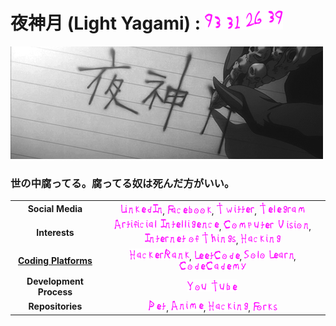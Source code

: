 # 夜神月 (Light Yagami) : ![Lifespan](static/logo/LightYagamiLifespan.png)
![alt text](static/banner/YagamiLightName.gif)

### 世の中腐ってる。腐ってる奴は死んだ方がいい。
|     |     |
| :-: | :-: |
| <strong>Social Media</strong> | [![LinkedIn](static/logo/social_media/LinkedIn.png)](https://www.linkedin.com/in/ames0k0/), [![Facebook](static/logo/social_media/Facebook.png)](https://www.facebook.com/ames0k0), [![Twitter](static/logo/social_media/Twitter.png)](https://twitter.com/ames0k0), [![Telegram](static/logo/social_media/Telegram.png)](https://t.me/ames0k0) |
| <strong>Interests</strong> | [![Artificial Intelligence](static/logo/interests/Artificial-Intelligence.png)](https://en.wikipedia.org/wiki/Artificial_intelligence), [![Computer Vision](static/logo/interests/Computer-Vision.png)](https://en.wikipedia.org/wiki/Computer_vision), [![Internet of Things](static/logo/interests/Internet-of-Things.png)](https://en.wikipedia.org/wiki/Internet_of_things), [![Hacking](static/logo/interests/Hacking.png)](https://en.wikipedia.org/wiki/Hacker) |
| [<strong>Coding Platforms</strong>](https://github.com/ames0k0/LearnAndPractice) | [![HackerRank](static/logo/coding_platforms/HackerRank.png)](https://www.hackerrank.com/ames0k0), [![LeetCode](static/logo/coding_platforms/LeetCode.png)](https://leetcode.com/ames0k0/), [![SoloLearn](static/logo/coding_platforms/SoloLearn.png)](https://www.sololearn.com/profile/5227051), [![CodeCademy](static/logo/coding_platforms/CodeCademy.png)](https://www.codecademy.com/profiles/ames0k0) |
| <strong>Development Process</strong> | [![YouTube](static/logo/development_process/YouTube.png)](https://www.youtube.com/channel/UCKfm7aCx7tyGf2zjRIBRaqg) |
| <strong>Repositories</strong> | [![Pet](static/logo/repositories/Pet.png)](https://github.com/sh1chan), [![Anime](static/logo/repositories/Anime.png)](https://github.com/aintp3d0), [![Hacking](static/logo/interests/Hacking.png)](https://github.com/fr1ht), [![Forks](static/logo/repositories/Forks.png)](https://github.com/h2b7) |

<!--
Picture Generator:
  {
    https://fontmeme.com/de/death-note-schriftart/, {15, 20}, FF11FF, {None, Style-Wavy}
  }
Lifespan: https://deathnote.fandom.com/wiki/Lifespan
Quotes: https://japanoscope.com/light-yagami-quotes/
-->
